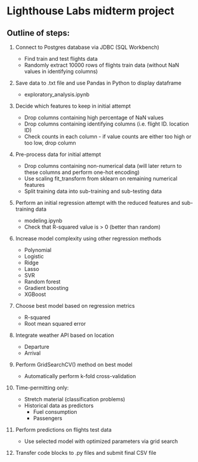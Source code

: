 
# Lighthouse Labs midterm project

## Outline of steps:

1. Connect to Postgres database via JDBC (SQL Workbench)
    - Find train and test flights data
    - Randomly extract 10000 rows of flights train data (without NaN values in identifying columns)

2. Save data to .txt file and use Pandas in Python to display dataframe
    - exploratory_analysis.ipynb

3. Decide which features to keep in initial attempt
    - Drop columns containing high percentage of NaN values
    - Drop columns containing identifying columns (i.e. flight ID. location ID)
    - Check counts in each column - if value counts are either too high or too low, drop column

4. Pre-process data for initial attempt
    - Drop columns containing non-numerical data (will later return to these columns and perform one-hot encoding)
    - Use scaling fit_transform from sklearn on remaining numerical features
    - Split training data into sub-training and sub-testing data

5. Perform an initial regression attempt with the reduced features and sub-training data
    - modeling.ipynb
    - Check that R-squared value is > 0 (better than random)

6. Increase model complexity using other regression methods
    - Polynomial
    - Logistic
    - Ridge
    - Lasso
    - SVR
    - Random forest
    - Gradient boosting
    - XGBoost

7. Choose best model based on regression metrics
    - R-squared
    - Root mean squared error

8. Integrate weather API based on location
    - Departure
    - Arrival

9. Perform GridSearchCV() method on best model
    - Automatically perform k-fold cross-validation

10. Time-permitting only:
    - Stretch material (classification problems)
    - Historical data as predictors
        - Fuel consumption
        - Passengers
    
11. Perform predictions on flights test data
    - Use selected model with optimized parameters via grid search

12. Transfer code blocks to .py files and submit final CSV file